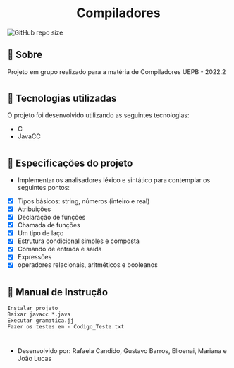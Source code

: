 <h1 align="center">
Compiladores
</h1>

![GitHub repo size](https://img.shields.io/github/repo-size/refeita/Compiladores_C)

## :pushpin:  Sobre
Projeto em grupo realizado para a matéria de Compiladores UEPB - 2022.2
#

## :mag_right: Tecnologias utilizadas
O projeto foi desenvolvido utilizando as seguintes tecnologias: <br />
- C 
- JavaCC<br />
#

## :book: Especificações do projeto

- Implementar os analisadores léxico e sintático para contemplar os seguintes pontos:

- [x] Tipos básicos: string, números (inteiro e real)
- [x] Atribuições
- [x] Declaração de funções
- [x] Chamada de funções
- [x] Um tipo de laço
- [x] Estrutura condicional simples e composta
- [x] Comando de entrada e saída
- [x] Expressões
- [x] operadores relacionais, aritméticos e booleanos
#

## :book: Manual de Instrução
```
Instalar projeto
Baixar javacc *.java
Executar gramatica.jj
Fazer os testes em - Codigo_Teste.txt
```

#
- Desenvolvido por: Rafaela Candido, Gustavo Barros, Elioenai, Mariana e João Lucas

